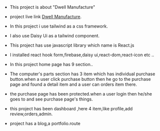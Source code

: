 - This project is about "Dwell Manufacture"

- project live link [Dwell Manufacture](https://github.com/facebook/create-react-app).
- In this project i use tailwind as a css framework.
- I also use Daisy Ui as a tailwind component.
- This project has use javascript library which name is React.js
- I installed react hook form,firebase,daisy ui,react-dom,react-icon etc ..
- In this project home page has 9 section..
- The computer's parts section has 3 item which has individual purchase button.when a user click purchase button then he go to the purchase page and found a detail item and a user can orders item there.
- the purchase page has been protected.when a user login then he/she goes to and see purchase page's things.
- this project has been dashboard ,here 4 item,like profile,add review,orders,admin.
- project has a blog,a portfolio.route



